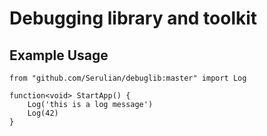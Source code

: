 # Debugging library and toolkit

## Example Usage

```seru
from "github.com/Serulian/debuglib:master" import Log

function<void> StartApp() {
	Log('this is a log message')
	Log(42)
}
```